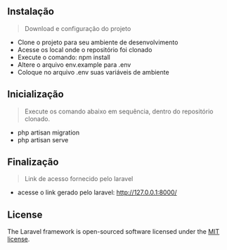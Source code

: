 ## Instalação
> Download e configuração do projeto

- Clone o projeto para seu ambiente de desenvolvimento
- Acesse os local onde o repositório foi clonado
- Execute o comando: npm install
- Altere o arquivo env.example para .env
- Coloque no arquivo .env suas variáveis de ambiente

## Inicialização
> Execute os comando abaixo em sequência, dentro do repositório clonado.

- php artisan migration
- php artisan serve

## Finalização
> Link de acesso fornecido pelo laravel
- acesse o link gerado pelo laravel: http://127.0.0.1:8000/


## License
The Laravel framework is open-sourced software licensed under the [MIT license](https://opensource.org/licenses/MIT).
